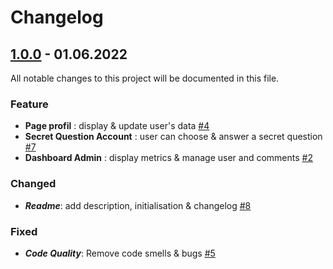 # Changelog

## [1.0.0]() - 01.06.2022
All notable changes to this project will be documented in this file.


### Feature
- **Page profil** : display & update user's data [#4](https://github.com/PierrePocheron/Subarashii-FrontEnd/issues/4)
- **Secret Question Account** : user can choose & answer a secret question [#7](https://github.com/PierrePocheron/Subarashii-FrontEnd/issues/7)
- **Dashboard Admin** : display metrics & manage user and comments [#2](https://github.com/PierrePocheron/Subarashii-FrontEnd/issues/2)

### Changed 
- ***Readme***: add description, initialisation & changelog [#8](https://github.com/PierrePocheron/Subarashii-FrontEnd/issues/8)

### Fixed
- ***Code Quality***: Remove code smells & bugs [#5](https://github.com/PierrePocheron/Subarashii-FrontEnd/issues/5)
